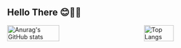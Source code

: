 ## Hello There 😊🌸✨
<div style="display: flex; align-items: center; justify-content: space-between;">
  <!-- GitHub Stats -->
  <img src="https://github-readme-stats.vercel.app/api?username=MALAKBADER00&show_icons=true&title_color=ff6e96&icon_color=79dafa&text_color=f8f8f2&bg_color=282a36&border_color=282a36&rank_icon=github&border_radius=10" alt="Anurag's GitHub stats" style="width: 49%;">

  <!-- Most Used Languages -->
  <img src="https://github-readme-stats.vercel.app/api/top-langs/?username=MALAKBADER00&layout=compact&title_color=ff6e96&icon_color=79dafa&text_color=f8f8f2&bg_color=282a36&border_color=282a36&theme=dracula" alt="Top Langs" style="width: 37%;">
</div>

